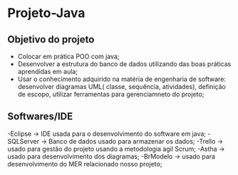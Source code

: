 # Projeto-Java

## Objetivo do projeto 
- Colocar em prática POO com java;
- Desenvolver a estrutura do banco de dados utilizando das boas práticas aprendidas em aula;
- Usar o conhecimento adquirido na matéria de engenharia de software: desenvolver diagramas UML( classe, sequência, atividades), definição de escopo, utilizar 
ferramentas para gerenciamneto do projeto; <h3>

 ## Softwares/IDE 
-Eclipse -> IDE usada para o desenvolvimento do software em java;
-SQLServer -> Banco de dados usado para armazenar os dados;
-Trello -> usado para gestão do projeto usando a metodologia agil Scrum;
-Astha -> usado para desenvolvimento dos diagramas;
-BrModelo -> usado para desenvolvimento do MER relacionado nosso projeto;
